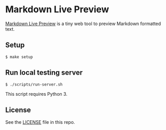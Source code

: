 # Markdown Live Preview

[Markdown Live Preview](https://markdownlivepreview.com/) is a tiny web tool to preview Markdown formatted text.

## Setup

```
$ make setup
```

## Run local testing server

```
$ ./scripts/run-server.sh
```

This script requires Python 3.

## License
See the [LICENSE](https://github.com/tanabe/markdown-live-preview/blob/master/LICENSE) file in this repo.
